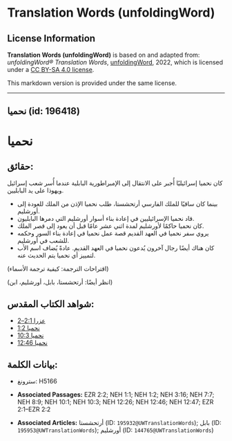 # Translation Words (unfoldingWord)

## License Information

**Translation Words (unfoldingWord)** is based on and adapted from: _unfoldingWord® Translation Words_, [unfoldingWord](https://unfoldingword.org/utw), 2022, which is licensed under a [CC BY-SA 4.0 license](https://creativecommons.org/licenses/by-sa/4.0/legalcode.en).

This markdown version is provided under the same license.



--------------------------------

## نحميا (id: 196418)

نحميا
=====

حقائق:
------

كان نحميا إسرائيليًا أُجبر على الانتقال إلى الإمبراطورية البابلية عندما أُسر شعب إسرائيل ويهوذا على يد البابليين.

* بينما كان ساقيًا للملك الفارسي أرتحشستا، طلب نحميا الإذن من الملك للعودة إلى أورشليم.
* قاد نحميا الإسرائيليين في إعادة بناء أسوار أورشليم التي دمرها البابليون.
* كان نحميا حاكمًا لأورشليم لمدة اثني عشر عامًا قبل أن يعود إلى قصر الملك.
* يروي سفر نحميا في العهد القديم قصة عمل نحميا في إعادة بناء السور وحكمه للشعب في أورشليم.
* كان هناك أيضًا رجال آخرون يُدعون نحميا في العهد القديم. عادةً يُضاف اسم الأب لتمييز أي نحميا يتم الحديث عنه.

(اقتراحات الترجمة: كيفية ترجمة الأسماء)

(انظر أيضًا: أرتحشستا، بابل، أورشليم، ابن)

شواهد الكتاب المقدس:
--------------------

* [عزرا 2:1–2](https://ref.ly/Ezra2:1-Ezra2:2)
* [نحميا 1:2](https://ref.ly/Neh1:2)
* [نحميا 10:3](https://ref.ly/Neh10:3)
* [نحميا 12:46](https://ref.ly/Neh12:46)

بيانات الكلمة:
--------------

* سترونغ: H5166

* **Associated Passages:** EZR 2:2; NEH 1:1; NEH 1:2; NEH 3:16; NEH 7:7; NEH 8:9; NEH 10:1; NEH 10:3; NEH 12:26; NEH 12:46; NEH 12:47; EZR 2:1–EZR 2:2
* **Associated Articles:** أرتحشستا (ID: `195932@UWTranslationWords`); بابل (ID: `195953@UWTranslationWords`); أورشليم (ID: `144765@UWTranslationWords`)

